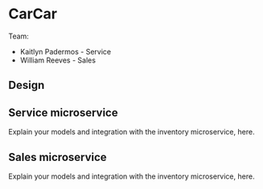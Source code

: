 # CarCar

Team:

* Kaitlyn Padermos - Service
* William Reeves - Sales

## Design

## Service microservice

Explain your models and integration with the inventory
microservice, here.

## Sales microservice

Explain your models and integration with the inventory
microservice, here.
